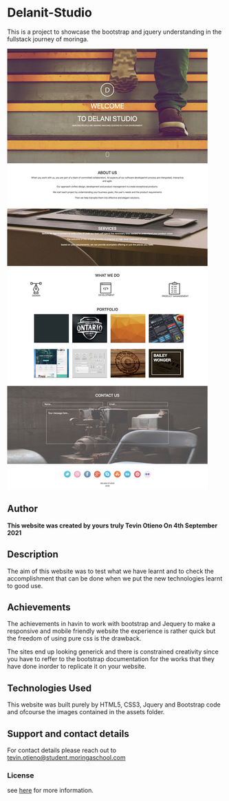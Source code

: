 # Delanit-Studio
This is a project to showcase the bootstrap and jquery understanding in the fullstack journey of moringa.

![Street food website design](./%20Delani%20Studio.jpg)

## Author

**This website was created by yours truly Tevin Otieno On 4th September 2021**

## Description

The aim of this website was to test what we have learnt and to check the accomplishment that can be done  when we put the new technologies learnt to good use.

## Achievements

The achievements in havin to work with bootstrap and Jequery to make a responsive and mobile friendly website the experience is rather quick but the freedom of using pure css is the drawback.   

The sites end up looking generick and there is constrained creativity since you have to reffer to the bootstrap documentation for the works that they have done inorder to replicate it on your website.

## Technologies Used

This website was built purely by HTML5, CSS3, Jquery and Bootstrap code and ofcourse the images contained in the assets folder.

## Support and contact details

For contact details please reach out to [tevin.otieno@student.moringaschool.com](tevin.otieno@student.moringaschool.com)

### License

see [here](LICENSE) for more information.
